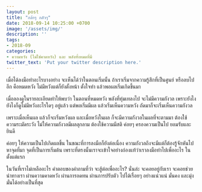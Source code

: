 ```yaml
---
layout: post
title: "กล้าๆ กลัวๆ"
date: 2018-09-14 10:25:00 +0700
image: '/assets/img/'
description: ''
tags:
- 2018-09
categories:
- ความหวัง (ไม่ใช่คาดหวัง) และ พลังทั้งหมดที่มี
twitter_text: 'Put your twitter description here.'
---
```

เมื่อได้ลงมือทำอะไรบางอย่าง จะเห็นได้ว่าในตอนเริ่มนั้น ถ้าเราเริ่มจากความรู้สึกที่เป็นศูนย์ หรือลบไปอีก คือหมดหวัง ไม่มีหวังแต่ก็ยังตั้งหน้า ตั้งใจทำ แล้วพอผลเริ่มเกิดขึ้นมา

เมื่อลองดูในรายละเอียดทำให้พบว่า ในตอนที่หมดหวัง พลังที่ทุ่มเทลงไป จะไม่มีความกังวล เพราะยังไง ยังไงก็ดูไม่มีหวังอะไรใดๆ อยู่แล้ว แต่พอเริ่มมีผล แล้วเริ่มเห็นความหวัง ถัดมาก็จะเริ่มเห็นความกังวล

เพราะเมื่อเห็นผล แล้วก็จะเริ่มหวังผล และเมื่อหวังในผล ก็จะมีความกังวลในผลที่จะตามมา ต้องใช้ความระมัดระวัง ไม่ให้ความกังวลมีผลลุกลาม ต้องใช้ความมีสติ ค่อยๆ ครองความเป็นไป ยอมรับและยินดี

ค่อยๆ ให้ความเป็นไปเกิดผลขึ้น ในขณะที่การลงมือก็ยังต่อเนื่อง ความกังวลถึงจะมีแต่ก็ต้องรู้จักหันไปหาจุดที่มา จุดที่เป็นการเริ่มต้น เพราะที่ตรงนั้นเราจะเข้าใจอย่างถ่องแท้ว่าเราลงมือทำไปเพื่ออะไร ในตั้งแต่แรก

ในวันที่เราไม่เหลืออะไร คำตอบของคำถามที่ว่า จะสู้ต่อเพื่ออะไร? นั่นล่ะ จะคอยอยู่กับเรา จะคอยช่วยนำทางเรา ผ่านความคาดหวัง ผ่านการอดทน ผ่านการปรับตัว ไปได้เรื่อยๆ อย่างแน่วแน่ มั่นคง และมุ่งมั่นได้อย่างเป็นที่สุด
